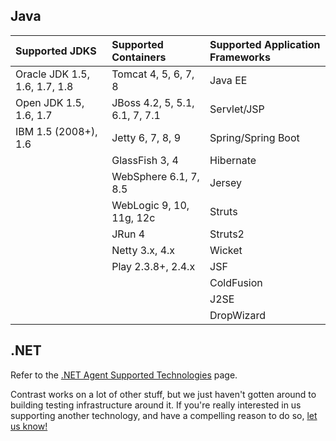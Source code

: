 <!--
title: "Supported Technologies"
description: "List of supported technologies"
tags: "TeamServer containers JDKs frameworks support troubleshooting"
-->

## Java


Supported JDKS | Supported Containers | Supported Application Frameworks
:-------------- |:-------------------- |:--------------------------------
Oracle JDK 1.5, 1.6, 1.7, 1.8 | Tomcat 4, 5, 6, 7, 8 | Java EE
Open JDK 1.5, 1.6, 1.7 | JBoss 4.2, 5, 5.1, 6.1, 7, 7.1 | Servlet/JSP
IBM 1.5 (2008+), 1.6 | Jetty 6, 7, 8, 9 | Spring/Spring Boot
                 | GlassFish 3, 4 | Hibernate
                 | WebSphere 6.1, 7, 8.5 | Jersey
                 | WebLogic 9, 10, 11g, 12c | Struts
                 | JRun 4 | Struts2
                 | Netty 3.x, 4.x | Wicket
                 | Play 2.3.8+, 2.4.x  | JSF
                 |                 | ColdFusion
                 |                 | J2SE
                 |                 | DropWizard



## .NET

Refer to the [.NET Agent Supported Technologies](user_netinstall.html#supp) page.

Contrast works on a lot of other stuff, but we just haven't gotten around to building testing infrastructure around it. If you're really interested in us supporting another technology, and have a compelling reason to do so, [let us know!](mailto:bugs@contrastsecurity.com)


